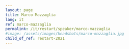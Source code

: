 ```yaml
---
layout: page
title: Marco Mazzaglia
lang: it
ref: marco-mazzaglia
permalink: /it/restart/speaker/marco-mazzaglia
#image: /assets/images/headshots/marco-mazzaglia.jpg
child_of_ref: restart-2021
---
```

